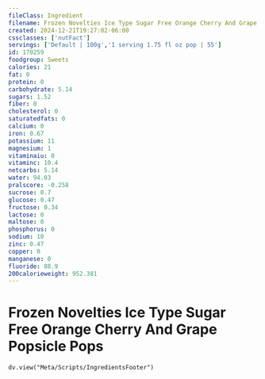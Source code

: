 ```yaml
---
fileClass: Ingredient
filename: Frozen Novelties Ice Type Sugar Free Orange Cherry And Grape Popsicle Pops
created: 2024-12-21T19:27:02-06:00
cssclasses: ['nutFact']
servings: ['Default | 100g','1 serving 1.75 fl oz pop | 55']
id: 170259
foodgroup: Sweets
calories: 21
fat: 0
protein: 0
carbohydrate: 5.14
sugars: 1.52
fiber: 0
cholesterol: 0
saturatedfats: 0
calcium: 0
iron: 0.67
potassium: 11
magnesium: 1
vitaminaiu: 0
vitaminc: 10.4
netcarbs: 5.14
water: 94.03
pralscore: -0.258
sucrose: 0.7
glucose: 0.47
fructose: 0.34
lactose: 0
maltose: 0
phosphorus: 0
sodium: 10
zinc: 0.47
copper: 0
manganese: 0
fluoride: 88.9
200calorieweight: 952.381
---
```


# Frozen Novelties Ice Type Sugar Free Orange Cherry And Grape Popsicle Pops

```dataviewjs
dv.view("Meta/Scripts/IngredientsFooter")
```